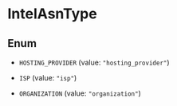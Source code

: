 

# IntelAsnType

## Enum


* `HOSTING_PROVIDER` (value: `"hosting_provider"`)

* `ISP` (value: `"isp"`)

* `ORGANIZATION` (value: `"organization"`)



